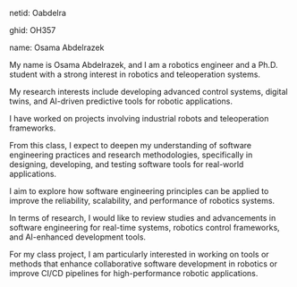 
netid: Oabdelra

ghid: OH357

name: Osama Abdelrazek

My name is Osama Abdelrazek, and I am a robotics engineer and a Ph.D. student with a strong interest in robotics and teleoperation systems. 

My research interests include developing advanced control systems, digital twins, and AI-driven predictive tools for robotic applications. 

I have worked on projects involving industrial robots and teleoperation frameworks. 

From this class, I expect to deepen my understanding of software engineering practices and research methodologies, specifically in designing, developing, and testing software tools for real-world applications. 

I aim to explore how software engineering principles can be applied to improve the reliability, scalability, and performance of robotics systems.

In terms of research, I would like to review studies and advancements in software engineering for real-time systems, robotics control frameworks, and AI-enhanced development tools. 

For my class project, I am particularly interested in working on tools or methods that enhance collaborative software development in robotics or improve CI/CD pipelines for high-performance robotic applications.
